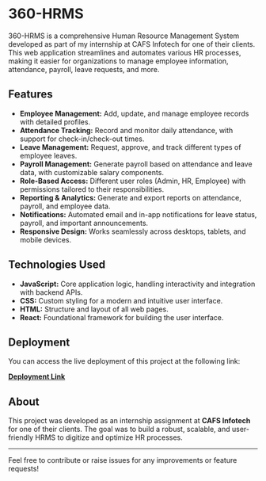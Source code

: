 # 360-HRMS

360-HRMS is a comprehensive Human Resource Management System developed as part of my internship at CAFS Infotech for one of their clients. This web application streamlines and automates various HR processes, making it easier for organizations to manage employee information, attendance, payroll, leave requests, and more.

## Features

- **Employee Management:** Add, update, and manage employee records with detailed profiles.
- **Attendance Tracking:** Record and monitor daily attendance, with support for check-in/check-out times.
- **Leave Management:** Request, approve, and track different types of employee leaves.
- **Payroll Management:** Generate payroll based on attendance and leave data, with customizable salary components.
- **Role-Based Access:** Different user roles (Admin, HR, Employee) with permissions tailored to their responsibilities.
- **Reporting & Analytics:** Generate and export reports on attendance, payroll, and employee data.
- **Notifications:** Automated email and in-app notifications for leave status, payroll, and important announcements.
- **Responsive Design:** Works seamlessly across desktops, tablets, and mobile devices.

## Technologies Used

- **JavaScript:** Core application logic, handling interactivity and integration with backend APIs.
- **CSS:** Custom styling for a modern and intuitive user interface.
- **HTML:** Structure and layout of all web pages.
- **React:** Foundational framework for building the user interface.

## Deployment

You can access the live deployment of this project at the following link:

**[Deployment Link](https://360-hrms.netlify.app/)**  

## About

This project was developed as an internship assignment at **CAFS Infotech** for one of their clients. The goal was to build a robust, scalable, and user-friendly HRMS to digitize and optimize HR processes.

---

Feel free to contribute or raise issues for any improvements or feature requests!
